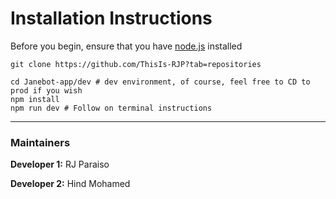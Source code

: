 # Installation Instructions

Before you begin, ensure that you have [node.js](https://nodejs.org/en/download) installed

```
git clone https://github.com/ThisIs-RJP?tab=repositories

cd Janebot-app/dev # dev environment, of course, feel free to CD to prod if you wish
npm install
npm run dev # Follow on terminal instructions
```

---

### Maintainers

**Developer 1:** RJ Paraiso

**Developer 2:** Hind Mohamed  
